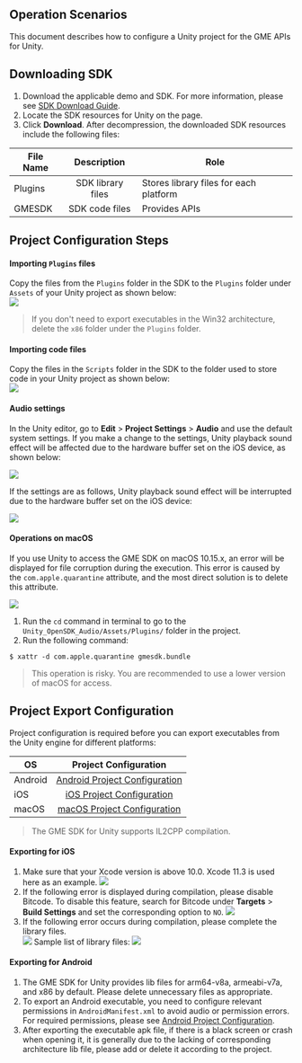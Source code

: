 ## Operation Scenarios
This document describes how to configure a Unity project for the GME APIs for Unity.


## Downloading SDK
1. Download the applicable demo and SDK. For more information, please see [SDK Download Guide](https://intl.cloud.tencent.com/document/product/607/18521).
2. Locate the SDK resources for Unity on the page.
3. Click **Download**. After decompression, the downloaded SDK resources include the following files:

| File Name | Description | Role |
| ------------- |:-------------:|------|
| Plugins   	|SDK library files | Stores library files for each platform |
| GMESDK     	|SDK code files | Provides APIs |

## Project Configuration Steps
#### Importing `Plugins` files
Copy the files from the `Plugins` folder in the SDK to the `Plugins` folder under `Assets` of your Unity project as shown below:  
![](https://main.qcloudimg.com/raw/1221a25f62cedd3831cf2bb27bb1ea45.png)

>If you don't need to export executables in the Win32 architecture, delete the `x86` folder under the `Plugins` folder.


#### Importing code files
Copy the files in the `Scripts` folder in the SDK to the folder used to store code in your Unity project as shown below:  
![](https://main.qcloudimg.com/raw/8904a83c6173fa7c5b04ddb0e48138ca.png)


#### Audio settings
In the Unity editor, go to **Edit** > **Project Settings** > **Audio** and use the default system settings. If you make a change to the settings, Unity playback sound effect will be affected due to the hardware buffer set on the iOS device, as shown below:

![](https://main.qcloudimg.com/raw/db8975fcaefa3dc71732ede1b5f979db.png)

If the settings are as follows, Unity playback sound effect will be interrupted due to the hardware buffer set on the iOS device:

![](https://main.qcloudimg.com/raw/60fcc1ec0bd58cc1e0de5403392c1955.png)

#### Operations on macOS
If you use Unity to access the GME SDK on macOS 10.15.x, an error will be displayed for file corruption during the execution. This error is caused by the `com.apple.quarantine` attribute, and the most direct solution is to delete this attribute.

![](https://main.qcloudimg.com/raw/29aa9b69f32c13ffe3c6db4559c9ff17.png)

1. Run the `cd` command in terminal to go to the `Unity_OpenSDK_Audio/Assets/Plugins/` folder in the project.
2. Run the following command:
```
$ xattr -d com.apple.quarantine gmesdk.bundle
```

>This operation is risky. You are recommended to use a lower version of macOS for access.

## Project Export Configuration
Project configuration is required before you can export executables from the Unity engine for different platforms:

| OS | Project Configuration           
| ------------- |:-------------:|
| Android |[Android Project Configuration](https://intl.cloud.tencent.com/document/product/607/10783)|
| iOS     |[iOS Project Configuration](https://intl.cloud.tencent.com/document/product/607/10783)|
| macOS     |[macOS Project Configuration](https://intl.cloud.tencent.com/document/product/607/10783)|

>The GME SDK for Unity supports IL2CPP compilation.

#### Exporting for iOS
1. Make sure that your Xcode version is above 10.0. Xcode 11.3 is used here as an example.
![](https://main.qcloudimg.com/raw/068f239e04fd6748a92a57c320e8e72e.png)
2. If the following error is displayed during compilation, please disable Bitcode.
   To disable this feature, search for Bitcode under **Targets** > **Build Settings** and set the corresponding option to `NO`.
![](https://main.qcloudimg.com/raw/bcc77d7574e2d1861ca408cdd77dff00.png)
3. If the following error occurs during compilation, please complete the library files.  
![](https://main.qcloudimg.com/raw/335c9d806cd2d5fe11b5f6a04a6fad80.png) 
Sample list of library files:
![](https://main.qcloudimg.com/raw/5942e241e56571afe3ce5b9db58501db.png) 

#### Exporting for Android
1. The GME SDK for Unity provides lib files for arm64-v8a, armeabi-v7a, and x86 by default. Please delete unnecessary files as appropriate.
2. To export an Android executable, you need to configure relevant permissions in `AndroidManifest.xml` to avoid audio or permission errors. For required permissions, please see [Android Project Configuration](https://intl.cloud.tencent.com/document/product/607/10783).
3. After exporting the executable apk file, if there is a black screen or crash when opening it, it is generally due to the lacking of corresponding architecture lib file, please add or delete it according to the project.